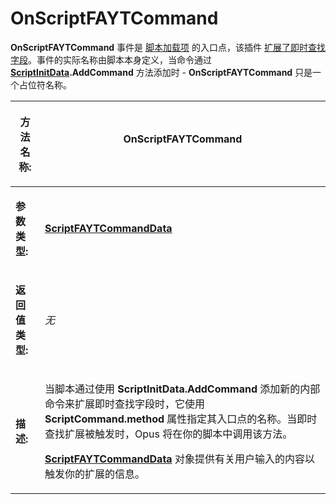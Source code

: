 # OnScriptFAYTCommand

**OnScriptFAYTCommand** 事件是 [脚本加载项](/Manual/scripting/script_add-ins/README.zh.md) 的入口点，该插件 [扩展了即时查找字段](/Manual/scripting/example_scripts/extending_the_fayt.zh.md)。事件的实际名称由脚本本身定义，当命令通过 **[ScriptInitData](../scripting_objects/scriptinitdata.zh.md).AddCommand** 方法添加时 - **OnScriptFAYTCommand** 只是一个占位符名称。

<table>
<thead><tr><th>

**方法名称:**</th><th>
OnScriptFAYTCommand
</th></tr></thead><tbody><tr><td>

**参数类型:**</td><td>

**[ScriptFAYTCommandData](../scripting_objects/scriptfaytcommanddata.zh.md)**
</td></tr><tr><td>

**返回值类型:**</td><td>

*无*
</td></tr><tr><td>

**描述:**</td><td>

当脚本通过使用 **ScriptInitData.AddCommand** 添加新的内部命令来扩展即时查找字段时，它使用 **ScriptCommand.method** 属性指定其入口点的名称。当即时查找扩展被触发时，Opus 将在你的脚本中调用该方法。

**[ScriptFAYTCommandData](../scripting_objects/scriptfaytcommanddata.zh.md)** 对象提供有关用户输入的内容以触发你的扩展的信息。
</td></tr></tbody>
</table>